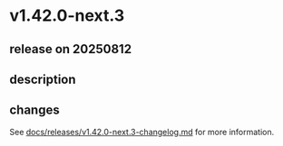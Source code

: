 # v1.42.0-next.3

## release on 20250812
## description
## changes
See <a href="https://github.com/backstage/backstage/blob/master/docs/releases/v1.42.0-next.3-changelog.md">docs/releases/v1.42.0-next.3-changelog.md</a> for more information.

